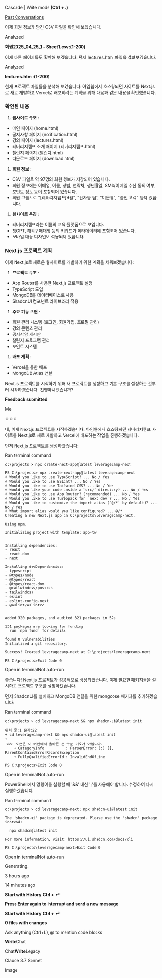 
Cascade | Write mode **(Ctrl +** **.)**

[]()[Past Conversations]()[]()

[]()

이제 회원 정보가 담긴 CSV 파일을 확인해 보겠습니다.

Analyzed

**회원2025_04_25_1 - Sheet1.csv:(1-200)**

이제 다른 페이지들도 확인해 보겠습니다. 먼저 lectures.html 파일을 살펴보겠습니다.

Analyzed

**lectures.html:(1-200)**

현재 프로젝트 파일들을 분석해 보았습니다. 아임웹에서 호스팅되던 사이트를 Next.js로 새로 개발하고 Vercel로 배포하려는 계획을 위해 다음과 같은 내용을 확인했습니다.

### 확인된 내용

1. **웹사이트 구조** :

* 메인 페이지 (home.html)
* 공지사항 페이지 (notification.html)
* 강의 페이지 (lectures.html)
* 레버리지캠프 소개 페이지 (레버리지캠프.html)
* 챌린지 페이지 (챌린지.html)
* 다운로드 페이지 (download.html)

1. **회원 정보** :

* CSV 파일로 약 97명의 회원 정보가 저장되어 있습니다.
* 회원 정보에는 이메일, 이름, 성별, 연락처, 생년월일, SMS/이메일 수신 동의 여부, 포인트 정보 등이 포함되어 있습니다.
* 회원 그룹으로 "[레버리지캠프]9월", "신자동 팀", "미분류", "승인 고객" 등이 있습니다.

1. **웹사이트 특징** :

* 레버리지캠프라는 이름의 교육 플랫폼으로 보입니다.
* 챗GPT, 해외구매대행 등의 키워드가 메타데이터에 포함되어 있습니다.
* 모바일 대응 디자인이 적용되어 있습니다.

### Next.js 프로젝트 계획

이제 Next.js로 새로운 웹사이트를 개발하기 위한 계획을 세워보겠습니다:

1. **프로젝트 구조** :

* App Router를 사용한 Next.js 프로젝트 설정
* TypeScript 도입
* MongoDB를 데이터베이스로 사용
* ShadcnUI 컴포넌트 라이브러리 적용

1. **주요 기능 구현** :

* 회원 관리 시스템 (로그인, 회원가입, 프로필 관리)
* 강의 콘텐츠 관리
* 공지사항 게시판
* 챌린지 프로그램 관리
* 포인트 시스템

1. **배포 계획** :

* Vercel을 통한 배포
* MongoDB Atlas 연결

Next.js 프로젝트를 시작하기 위해 새 프로젝트를 생성하고 기본 구조를 설정하는 것부터 시작하겠습니다. 진행하시겠습니까?

**Feedback submitted**

Me

ㅇㅇㅇ

네, 이제 Next.js 프로젝트를 시작하겠습니다. 아임웹에서 호스팅되던 레버리지캠프 사이트를 Next.js로 새로 개발하고 Vercel에 배포하는 작업을 진행하겠습니다.

먼저 Next.js 프로젝트를 생성하겠습니다:

Ran terminal command

```
c:\projects > npx create-next-app@latest leveragecamp-next
```

```
PS C:\projects> npx create-next-app@latest leveragecamp-next
√ Would you like to use TypeScript? ... No / Yes
√ Would you like to use ESLint? ... No / Yes
√ Would you like to use Tailwind CSS? ... No / Yes
√ Would you like your code inside a `src/` directory? ... No / Yes
√ Would you like to use App Router? (recommended) ... No / Yes
√ Would you like to use Turbopack for `next dev`? ... No / Yes
√ Would you like to customize the import alias (`@/*` by default)? ... No / Yes
√ What import alias would you like configured? ... @/*
Creating a new Next.js app in C:\projects\leveragecamp-next.

Using npm.

Initializing project with template: app-tw 


Installing dependencies:
- react
- react-dom
- next

Installing devDependencies:
- typescript
- @types/node
- @types/react
- @types/react-dom
- @tailwindcss/postcss
- tailwindcss
- eslint
- eslint-config-next
- @eslint/eslintrc

 
added 320 packages, and audited 321 packages in 57s
 
131 packages are looking for funding
  run `npm fund` for details

found 0 vulnerabilities
Initialized a git repository.

Success! Created leveragecamp-next at C:\projects\leveragecamp-next

PS C:\projects>Exit Code 0
```

Open in terminalNot auto-run

좋습니다! Next.js 프로젝트가 성공적으로 생성되었습니다. 이제 필요한 패키지들을 설치하고 프로젝트 구조를 설정하겠습니다.

먼저 ShadcnUI를 설치하고 MongoDB 연결을 위한 mongoose 패키지를 추가하겠습니다:

Ran terminal command

```
c:\projects > cd leveragecamp-next && npx shadcn-ui@latest init
```

```
위치 줄:1 문자:22
+ cd leveragecamp-next && npx shadcn-ui@latest init
+                      ~~
'&&' 토큰은 이 버전에서 올바른 문 구분 기호가 아닙니다.
    + CategoryInfo          : ParserError: (:) [], ParentContainsErrorRecordException
    + FullyQualifiedErrorId : InvalidEndOfLine

PS C:\projects>Exit Code 0
```

Open in terminalNot auto-run

PowerShell에서 명령어를 실행할 때 '&&' 대신 ';'를 사용해야 합니다. 수정하여 다시 실행하겠습니다.

Ran terminal command

```
c:\projects > cd leveragecamp-next; npx shadcn-ui@latest init
```

```
The 'shadcn-ui' package is deprecated. Please use the 'shadcn' package instead:

  npx shadcn@latest init

For more information, visit: https://ui.shadcn.com/docs/cli

PS C:\projects\leveragecamp-next>Exit Code 0
```

Open in terminalNot auto-run

Generating.

3 hours ago

14 minutes ago

**Start with History** **Ctrl +** **⏎**

**Press Enter again to interrupt and send a new message**

**Start with History** **Ctrl +** **⏎**

**0 files with changes**

Ask anything (Ctrl+L), @ to mention code blocks

**Write**Chat

Chat**Write**Legacy

Claude 3.7 Sonnet

Image
